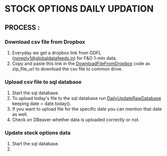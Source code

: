 # STOCK OPTIONS DAILY UPDATION

## PROCESS :

### Download csv file from Dropbox
1. Everyday we get a dropbox link from GDFL (noreply1@globaldatafeeds.in) for F&O 1-min data. 
2. Copy and paste this link in the [DownloadFileFromDropbox](https://github.com/qodeinvestments/Swan-Documentation/blob/main/Database%20Maintenance/Daily%20Updation/Stock%20Options/DownloadFileFromDropbox.ipynb) code as zip_file_url to download the csv file to common drive. 

### Upload csv file to sql database
1. Start the sql database.
2. To upload today's file to the sql database run [DailyUpdateRawDatabase](https://github.com/qodeinvestments/Swan-Documentation/blob/main/Database%20Maintenance/Daily%20Updation/Stock%20Options/DailyUpdateRawDatabase.ipynb) keeping date = date.today(). 
3. If you want to upload file for the specific date you can mention that date as well. 
4. Check on DBeaver whether data is uploaded correctly or not.

### Update stock options data
1. Start the sql database.
2. 
